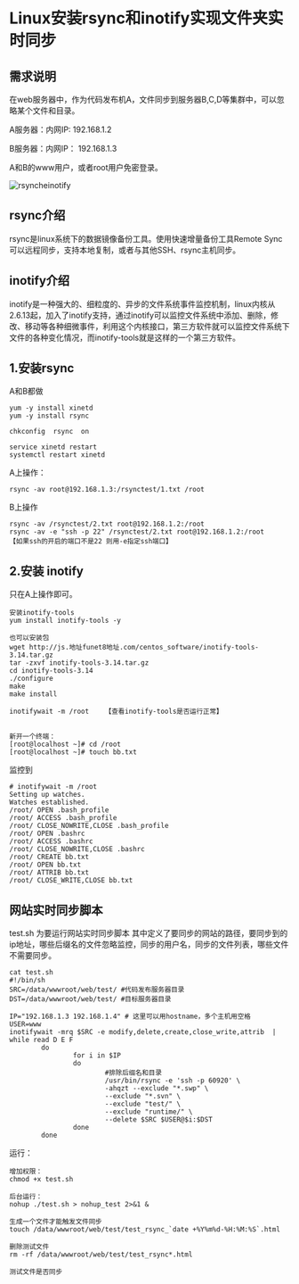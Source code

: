 # Linux安装rsync和inotify实现文件夹实时同步



## 需求说明

在web服务器中，作为代码发布机A，文件同步到服务器B,C,D等集群中，可以忽略某个文件和目录。

A服务器：内网IP: 192.168.1.2

B服务器：内网IP： 192.168.1.3

A和B的www用户，或者root用户免密登录。

![rsyncheinotify](https://imgoss.xgss.net/picgo/rsyncheinotify.jpg?aliyun)

## rsync介绍

rsync是linux系统下的数据镜像备份工具。使用快速增量备份工具Remote Sync可以远程同步，支持本地复制，或者与其他SSH、rsync主机同步。

## inotify介绍

inotify是一种强大的、细粒度的、异步的文件系统事件监控机制，linux内核从2.6.13起，加入了inotify支持，通过inotify可以监控文件系统中添加、删除，修改、移动等各种细微事件，利用这个内核接口，第三方软件就可以监控文件系统下文件的各种变化情况，而inotify-tools就是这样的一个第三方软件。

## 1.安装rsync

A和B都做

```
yum -y install xinetd
yum -y install rsync

chkconfig  rsync  on

service xinetd restart
systemctl restart xinetd
```



A上操作：

```
rsync -av root@192.168.1.3:/rsynctest/1.txt /root
```



B上操作

```
rsync -av /rsynctest/2.txt root@192.168.1.2:/root
rsync -av -e "ssh -p 22" /rsynctest/2.txt root@192.168.1.2:/root 		【如果ssh的开启的端口不是22 则用-e指定ssh端口】
```



## 2.安装 inotify

只在A上操作即可。

```
安装inotify-tools
yum install inotify-tools -y

也可以安装包
wget http://js.地址funet8地址.com/centos_software/inotify-tools-3.14.tar.gz
tar -zxvf inotify-tools-3.14.tar.gz 
cd inotify-tools-3.14
./configure
make 
make install

inotifywait -m /root	【查看inotify-tools是否运行正常】


新开一个终端：
[root@localhost ~]# cd /root
[root@localhost ~]# touch bb.txt

```



监控到

```
# inotifywait -m /root
Setting up watches.
Watches established.
/root/ OPEN .bash_profile
/root/ ACCESS .bash_profile
/root/ CLOSE_NOWRITE,CLOSE .bash_profile
/root/ OPEN .bashrc
/root/ ACCESS .bashrc
/root/ CLOSE_NOWRITE,CLOSE .bashrc
/root/ CREATE bb.txt
/root/ OPEN bb.txt
/root/ ATTRIB bb.txt
/root/ CLOSE_WRITE,CLOSE bb.txt
```



## 网站实时同步脚本

test.sh 为要运行网站实时同步脚本
其中定义了要同步的网站的路径，要同步到的ip地址，哪些后缀名的文件忽略监控，同步的用户名，同步的文件列表，哪些文件不需要同步。

```
cat test.sh
#!/bin/sh
SRC=/data/wwwroot/web/test/ #代码发布服务器目录
DST=/data/wwwroot/web/test/ #目标服务器目录

IP="192.168.1.3 192.168.1.4" # 这里可以用hostname，多个主机用空格
USER=www
inotifywait -mrq $SRC -e modify,delete,create,close_write,attrib  | while read D E F  
        do  
                for i in $IP
                do
                        #排除后缀名和目录
                        /usr/bin/rsync -e 'ssh -p 60920' \
                        -ahqzt --exclude "*.swp" \
                        --exclude "*.svn" \
                        --exclude "test/" \
                        --exclude "runtime/" \
                        --delete $SRC $USER@$i:$DST
                done
        done
```



运行：

```
增加权限：
chmod +x test.sh

后台运行：
nohup ./test.sh > nohup_test 2>&1 &

生成一个文件才能触发文件同步
touch /data/wwwroot/web/test/test_rsync_`date +%Y%m%d-%H:%M:%S`.html

删除测试文件
rm -rf /data/wwwroot/web/test/test_rsync*.html

测试文件是否同步
```






